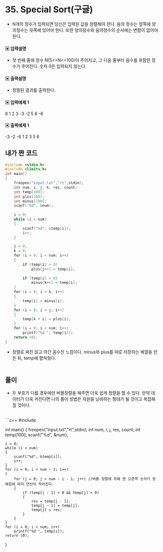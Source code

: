 # 35. Special Sort(구글)

* N개의 정수가 입력되면 당신은 입력된 값을 정렬해야 한다. 음의 정수는 앞쪽에 양의정수는 뒷쪽에 있어야 한다. 또한 양의정수와 음의정수의 순서에는 변함이 없어야 한다.




#### ▣ 입력설명

* 첫 번째 줄에 정수 N(5<=N<=100)이 주어지고, 그 다음 줄부터 음수를 포함한 정수가 주어진다. 숫자 0은 입력되지 않는다. 




#### ▣ 출력설명

* 정렬된 결과를 출력한다.




#### ▣ 입력예제 1
8
1 2 3 -3 -2 5 6 -6






#### ▣ 출력예제 1

-3 -2 -6 1 2 3 5 6


## 내가 짠 코드

```c++
#include <stdio.h>
#include <limits.h>
int main()
{
	freopen("input.txt","rt",stdin);
	int num, i, j, k, res, count;
	int temp[100];
	int plus[100];
	int minus[100];
	scanf("%d", &num);
	
	i = 0;
	while (i < num)
	{
		scanf("%d", &temp[i]);
		i++;
	}

	j = 0;
	k = 0;
	for (i = 0; i < num; i++)
	{
		if (temp[i] > 0)
			plus[j++] = temp[i];
		
		if (temp[i] < 0)
			minus[k++] = temp[i];
	}
	for (i = 0; i < k; i++)
	{
		temp[i] = minus[i];
	}
	for (i = 0; i < j; i++)
	{
		temp[k + i] = plus[i];
	}
	for (i = 0; i < num; i++)
		printf("%d ", temp[i]);
	return (0);
}


```
* 정렬로 짜진 않고 약간 꼼수친 느낌이다. minus와 plus를 따로 저장하는 배열을 만든 뒤, temp에 합쳐줬다.
<br><br> 

## 풀이
* 두 부호가 다를 경우에만 버블정렬을 해주면 더욱 쉽게 정렬을 할 수 있다. 만약 데이터가 더욱 커진다면 나의 풀이 방법은 자원을 낭비하는 형태가 될 것이고 복잡해질 것이다.

<br/>
```c++
#include <stdio.h>

int main()
{
	freopen("input.txt","rt",stdin);
	int num, i, j, res, count;
	int temp[100];
	scanf("%d", &num);
	
	i = 0;
	while (i < num)
	{
		scanf("%d", &temp[i]);
		i++;
	}
	for (i = 0; i < num - 1; i++)
	{
		for (j = 0; j < num - i - 1; j++) //버블 정렬에 의해 맨 오른쪽 숫자가 정해짐에 따라 연산이 적어진다.
		{
			if (temp[j - 1] > 0 && temp[j] < 0)
			{
				res = temp[j - 1];
				temp[j - 1] = temp[j];
				temp[j] = res;
			}
		}
	}
	for (i = 0; i < num; i++)
		printf("%d ", temp[i]);
	return (0);
}

	


```
